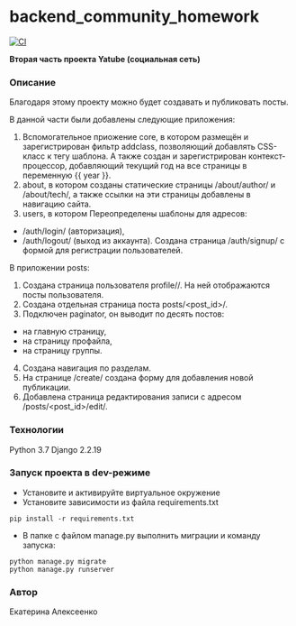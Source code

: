 # backend_community_homework

[![CI](https://github.com/yandex-praktikum/hw03_forms/actions/workflows/python-app.yml/badge.svg?branch=master)](https://github.com/yandex-praktikum/hw03_forms/actions/workflows/python-app.yml)

**Вторая часть проекта Yatube (социальная сеть)**

### Описание
Благодаря этому проекту можно будет создавать и публиковать посты.

В данной части были добавлены следующие приложения:
1. Вспомогательное приожение core, в котором размещён и зарегистрирован фильтр addclass, позволяющий добавлять CSS-класс к тегу шаблона. А также создан и зарегистрирован контекст-процессор, добавляющий текущий год на все страницы в переменную {{ year }}.
2. about, в котором созданы статические страницы /about/author/ и /about/tech/, а также ссылки на эти страницы добавлены в навигацию сайта.
3. users, в котором Переопределены шаблоны для адресов:
- /auth/login/ (авторизация),
- /auth/logout/ (выход из аккаунта).
Создана страница /auth/signup/ с формой для регистрации пользователей.

В приложении posts:
1. Создана страница пользователя profile/<username>/. На ней отображаются посты пользователя.
2. Создана отдельная страница поста posts/<post_id>/.
3. Подключен paginator, он выводит по десять постов:
- на главную страницу,
- на страницу профайла,
- на страницу группы.
4. Создана навигация по разделам.
5. На странице /create/ создана форму для добавления новой публикации.
6. Добавлена страница редактирования записи с адресом /posts/<post_id>/edit/.

### Технологии
Python 3.7
Django 2.2.19

### Запуск проекта в dev-режиме
- Установите и активируйте виртуальное окружение
- Установите зависимости из файла requirements.txt
```
pip install -r requirements.txt
``` 
- В папке с файлом manage.py выполнить миграции и команду запуска:
```
python manage.py migrate
python manage.py runserver
```
### Автор
Екатерина Алексеенко
